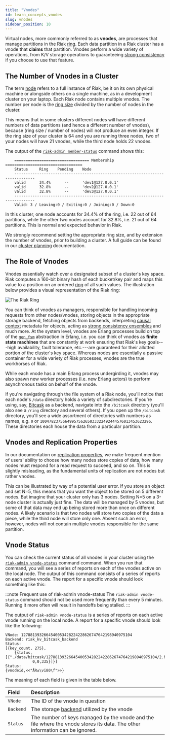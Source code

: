 ```yaml
---
title: "Vnodes"
id: learn_concepts_vnodes
slug: vnodes
sidebar_position: 10
---
```


[concept causal context]: ../../learn/concepts/causal-context.md

[concept clusters ring]: ../../learn/concepts/clusters.md#the-ring

[concept replication]: ../../learn/concepts/replication.md

[concept strong consistency]: ../../learn/concepts/strong-consistency.md

[glossary node]: ../../learn/glossary.md#node

[glossary ring]: ../../learn/glossary.md#ring

[plan backend]: ../../setup/planning/backend

[plan cluster capacity]: ../../setup/planning/cluster-capacity.md

[use admin riak cli]: ../../using/admin/riak-cli.md

Virtual nodes, more commonly referred to as **vnodes**, are processes
that manage partitions in the Riak [ring][glossary ring]. Each data
partition in a Riak cluster has a vnode that **claims** that partition.
Vnodes perform a wide variety of operations, from K/V storage operations
to guaranteeing [strong consistency][concept strong consistency] if you choose to use that
feature.

## The Number of Vnodes in a Cluster

The term [node][glossary node] refers to a full instance of Riak,
be it on its own physical machine or alongside others on a single
machine, as in a development cluster on your laptop. Each Riak node
contains multiple vnodes. The number per node is the [ring
size][concept clusters ring] divided by the number of nodes in the cluster.

This means that in some clusters different nodes will have different
numbers of data partitions (and hence a different number of vnodes),
because (ring size / number of nodes) will not produce an even integer.
If the ring size of your cluster is 64 and you are running three nodes,
two of your nodes will have 21 vnodes, while the third node holds 22
vnodes.

The output of the [`riak-admin member-status`][use admin riak cli]
command shows this:

```
    ================================= Membership ==================================
    Status     Ring    Pending    Node
    -------------------------------------------------------------------------------
    valid      34.4%      --      'dev1@127.0.0.1'
    valid      32.8%      --      'dev2@127.0.0.1'
    valid      32.8%      --      'dev3@127.0.0.1'
    -------------------------------------------------------------------------------
    Valid: 3 / Leaving:0 / Exiting:0 / Joining:0 / Down:0
```

In this cluster, one node accounts for 34.4% of the ring, i.e. 22 out of
64 partitions, while the other two nodes account for 32.8%, i.e. 21 out
of 64 partitions. This is normal and expected behavior in Riak.

We strongly recommend setting the appropriate ring size, and by
extension the number of vnodes, prior to building a cluster. A full
guide can be found in our [cluster planning][plan cluster capacity] documentation.

## The Role of Vnodes

Vnodes essentially watch over a designated subset of a cluster's key
space. Riak computes a 160-bit binary hash of each bucket/key pair and
maps this value to a position on an ordered [ring][concept clusters ring]
of all such values. The illustration below provides a visual
representation of the Riak ring:

![The Riak
Ring](http://docs.basho.com/shared/2.0.2/images/riak-ring.png?1416296175)

You can think of vnodes as managers, responsible for handling incoming
requests from other nodes/vnodes, storing objects in the appropriate
storage backend, fetching objects from backends, interpreting [causal
context][concept causal context] metadata for objects, acting as [strong consistency
ensembles][concept strong consistency] and much
more.  At the system level, vnodes are Erlang processes build on top of
the [`gen_fsm`](http://www.erlang.org/doc/design_principles/fsm.html)
abstraction in Erlang, i.e. you can think of vnodes as **finite state
machines** that are constantly at work ensuring that Riak's key
goals---high availability, fault tolerance, etc.---are guaranteed for
their allotted portion of the cluster's key space. Whereas nodes are
essentially a passive container for a wide variety of Riak processes,
vnodes are the true workhorses of Riak.

While each vnode has a main Erlang process undergirding it, vnodes may
also spawn new worker processes (i.e. new Erlang actors) to perform
asynchronous tasks on behalf of the vnode.

If you're navigating through the file system of a Riak node, you'll
notice that each node's `/data` directory holds a variety of
subdirectories. If you're using, say, [Bitcask](../../setup/planning/backend/bitcask.md) as a backend, navigate
into the `/bitcask` directory (you'll also see a `/ring` directory and
several others). If you open up the `/bitcask` directory, you'll see a
wide assortment of directories with numbers as names, e.g. `0` or
`1004782375664995756265033322492444576013453623296`. These directories
each house the data from a particular partition.

## Vnodes and Replication Properties

In our documentation on [replication properties][concept replication], we make frequent
mention of users' ability to choose how many nodes store copies of
data, how many nodes must respond for a read request to succeed, and so
on. This is slightly misleading, as the fundamental units of replication
are not nodes but rather vnodes.

This can be illustrated by way of a potential user error.  If you store
an object and set N=5, this means that you want the object to be stored
on 5 different nodes. But imagine that your cluster only has 3 nodes.
Setting N=5 on a 3-node cluster is actually just fine. The data will be
managed by 5 vnodes, but some of that data may end up being stored more
than once on different nodes. A likely scenario is that two nodes will
store two copies of the data a piece, while the third node will store
only one. Absent such an error, however, nodes will not contain multiple
vnodes responsible for the same partition.

## Vnode Status

You can check the current status of all vnodes in your cluster using the
[`riak-admin vnode-status`][use admin riak cli] command
command. When you run that command, you will see a series of reports on
each of the vnodes active on the local node. The output of this command
consists of a series of reports on each active vnode. The report for a
specific vnode should look something like this:

:::note Frequent use of riak-admin vnode-status
The `riak-admin vnode-status` command should not be used more frequently than every 5 minutes. Running it more often will result in handoffs being stalled.
:::

The output of `riak-admin vnode-status` is a series of reports on each active vnode running on the local node. A report for a specific vnode should look like the following:

```
VNode: 1278813932664540053428224228626747642198940975104
Backend: riak_kv_bitcask_backend
Status:
[{key_count, 275},
    {status,[{"./data/bitcask/1278813932664540053428224228626747642198940975104/2.bitcask.data",
            0,0,335}]}]
Status:
{vnodeid,<<"ÅR±\vi80\f">>}
```

The meaning of each field is given in the table below.

| Field     | Description                                                                                                                 |
|:----------|:----------------------------------------------------------------------------------------------------------------------------|
| `VNode`   | The ID of the vnode in question                                                                                             |
| `Backend` | The storage [backend][plan backend] utilized by the vnode                                                                   |
| `Status`  | The number of keys managed by the vnode and the file where the vnode stores its data. The other information can be ignored. |

